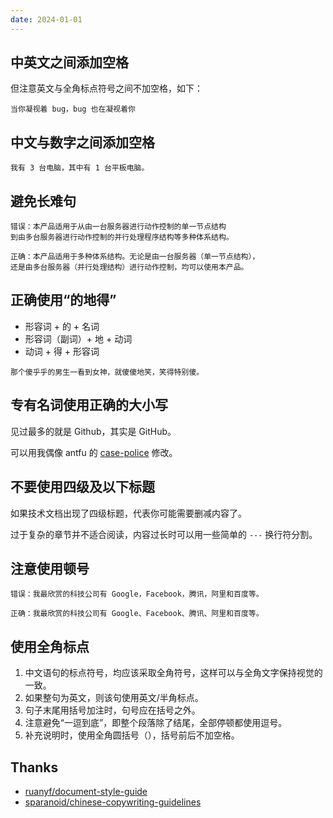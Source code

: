 ```yaml
---
date: 2024-01-01
---
```


## 中英文之间添加空格

但注意英文与全角标点符号之间不加空格，如下：

```
当你凝视着 bug，bug 也在凝视着你
```

## 中文与数字之间添加空格

```
我有 3 台电脑，其中有 1 台平板电脑。
```

## 避免长难句

```
错误：本产品适用于从由一台服务器进行动作控制的单一节点结构
到由多台服务器进行动作控制的并行处理程序结构等多种体系结构。

正确：本产品适用于多种体系结构。无论是由一台服务器（单一节点结构），
还是由多台服务器（并行处理结构）进行动作控制，均可以使用本产品。
```

## 正确使用“的地得”

- 形容词 + 的 + 名词
- 形容词（副词）+ 地 + 动词
- 动词 + 得 + 形容词

```
那个傻乎乎的男生一看到女神，就傻傻地笑，笑得特别傻。
```

## 专有名词使用正确的大小写

见过最多的就是 Github，其实是 GitHub。

可以用我偶像 antfu 的 [case-police](https://github.com/antfu/case-police) 修改。

## 不要使用四级及以下标题

如果技术文档出现了四级标题，代表你可能需要删减内容了。

过于复杂的章节并不适合阅读，内容过长时可以用一些简单的 `---` 换行符分割。

## 注意使用顿号

```
错误：我最欣赏的科技公司有 Google，Facebook，腾讯，阿里和百度等。

正确：我最欣赏的科技公司有 Google、Facebook、腾讯、阿里和百度等。
```

## 使用全角标点

1. 中文语句的标点符号，均应该采取全角符号，这样可以与全角文字保持视觉的一致。
2. 如果整句为英文，则该句使用英文/半角标点。
3. 句子末尾用括号加注时，句号应在括号之外。
4. 注意避免“一逗到底”，即整个段落除了结尾，全部停顿都使用逗号。
5. 补充说明时，使用全角圆括号（），括号前后不加空格。


## Thanks

- [ruanyf/document-style-guide](https://github.com/ruanyf/document-style-guide)
- [sparanoid/chinese-copywriting-guidelines](https://github.com/sparanoid/chinese-copywriting-guidelines)